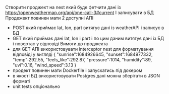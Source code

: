 Створити проджект на nest який буде фетчити дані із
https://openweathermap.org/api/one-call-3#current
І записувати в БД
Продежект повинен мати 2 доступні АПІ
 - POST який приймає lat, lon, part витягує дані із weatherAPI і записує в БД
 - GET який приймає дані lat, lon і part і по цим даним витягує дані із БД і повертає
у відповіді
Вимоги до проджекта
 - для GET АПІ використовувати interceptor nest для форматування відповіді у вигляді
{
 "sunrise":1684926645,
 "sunset":1684977332,
 "temp":292.55,
 "feels_like":292.87,
 "pressure":1014,
 "humidity":89,
 "uvi":0.16,
 "wind_speed":3.13
}
 - продект повинен мати Dockerfile і запускатись під докером
 - в якості БД використовувати Postgres дані можна зберігати в JSON форматі
 - unit tests опціонально